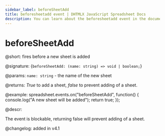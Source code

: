 ```yaml
---
sidebar_label: beforeSheetAdd
title: beforesheetadd event | DHTMLX JavaScript Spreadsheet Docs
description: You can learn about the beforesheetadd event in the documentation of the DHTMLX JavaScript Spreadsheet library. Browse developer guides and API reference, try out code examples and live demos, and download a free 30-day evaluation version of DHTMLX Spreadsheet.
---
```


# beforeSheetAdd

@short: fires before a new sheet is added

@signature: {`beforeSheetAdd: (name: string) => void | boolean;`}

@params:
`name: string` - the name of the new sheet

@returns:
*True* to add a sheet, *false* to prevent adding of a sheet.

@example:
spreadsheet.events.on("beforeSheetAdd", function() {
    console.log("A new sheet will be added");
    return true;
});

@descr:

The event is blockable, returning false will prevent adding of a sheet.

@changelog: added in v4.1
